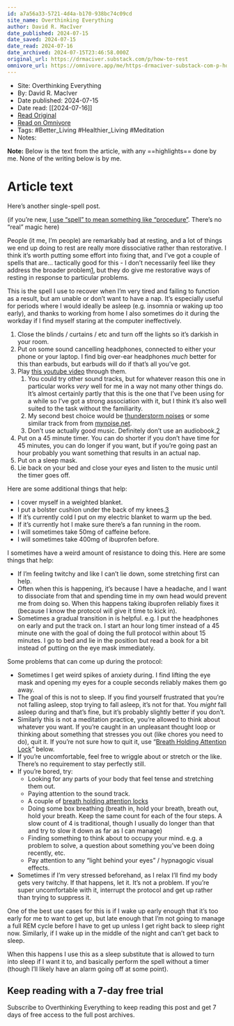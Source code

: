 ```yaml
---
id: a7a56a33-5721-4d4a-b170-938bc74c09cd
site_name: Overthinking Everything
author: David R. MacIver
date_published: 2024-07-15
date_saved: 2024-07-15
date_read: 2024-07-16
date_archived: 2024-07-15T23:46:58.000Z
original_url: https://drmaciver.substack.com/p/how-to-rest
omnivore_url: https://omnivore.app/me/https-drmaciver-substack-com-p-how-to-rest-190b80f518d
---
```


 - Site: Overthinking Everything
 - By: David R. MacIver
 - Date published: 2024-07-15
 - Date read: [[2024-07-16]]
 - [Read Original](https://drmaciver.substack.com/p/how-to-rest)
 - [Read on Omnivore](https://omnivore.app/me/https-drmaciver-substack-com-p-how-to-rest-190b80f518d)
 - Tags:  #Better_Living  #Healthier_Living  #Meditation 
 - Notes: 

**Note:** Below is the text from the article, with any ==highlights== done by me. None of the writing below is by me.

# Article text
Here’s another single-spell post. 

(if you’re new, [I use “spell” to mean something like “procedure”](https://drmaciver.substack.com/p/my-no-longer-secret-magical-practice). There’s no “real” magic here)

People (it me, I’m people) are remarkably bad at resting, and a lot of things we end up doing to rest are really more dissociative rather than restorative. I think it’s worth putting some effort into fixing that, and I’ve got a couple of spells that are… tactically good for this - I don’t necessarily feel like they address the broader problem[1](https://drmaciver.substack.com/p/how-to-rest#footnote-1-146628583), but they do give me restorative ways of resting in response to particular problems.

This is the spell I use to recover when I’m very tired and failing to function as a result, but am unable or don’t want to have a nap. It’s especially useful for periods where I would ideally be asleep (e.g. insomnia or waking up too early), and thanks to working from home I also sometimes do it during the workday if I find myself staring at the computer ineffectively.

1. Close the blinds / curtains / etc and turn off the lights so it’s darkish in your room.
2. Put on some sound cancelling headphones, connected to either your phone or your laptop. I find big over-ear headphones _much_ better for this than earbuds, but earbuds will do if that’s all you’ve got.
3. Play [this youtube video](https://www.youtube.com/watch?v=5jmrIggwCXc) through them.  
   1. You could try other sound tracks, but for whatever reason this one in particular works _very_ well for me in a way not many other things do. It’s almost certainly partly that this is the one that I’ve been using for a while so I’ve got a strong association with it, but I think it’s also well suited to the task without the familiarity.  
   2. My second best choice would be [thunderstorm noises](https://mynoise.net/NoiseMachines/stormSoundGenerator.php) or some similar track from from [mynoise.net](https://mynoise.net/).  
   3. Don’t use actually good music. Definitely don’t use an audiobook.[2](https://drmaciver.substack.com/p/how-to-rest#footnote-2-146628583)
4. Put on a 45 minute timer. You can do shorter if you don’t have time for 45 minutes, you can do longer if you want, but if you’re going past an hour probably you want something that results in an actual nap.
5. Put on a sleep mask.
6. Lie back on your bed and close your eyes and listen to the music until the timer goes off.

Here are some additional things that help:

* I cover myself in a weighted blanket.
* I put a bolster cushion under the back of my knees.[3](https://drmaciver.substack.com/p/how-to-rest#footnote-3-146628583)
* If it’s currently cold I put on my electric blanket to warm up the bed.
* If it’s currently hot I make sure there’s a fan running in the room.
* I will sometimes take 50mg of caffeine before.
* I will sometimes take 400mg of ibuprofen before.

I sometimes have a weird amount of resistance to doing this. Here are some things that help:

* If I’m feeling twitchy and like I can’t lie down, some stretching first can help.
* Often when this is happening, it’s because I have a headache, and I want to dissociate from that and spending time in my own head would prevent me from doing so. When this happens taking ibuprofen reliably fixes it (because I know the protocol will give it time to kick in).
* Sometimes a gradual transition in is helpful. e.g. I put the headphones on early and put the track on. I start an hour long timer instead of a 45 minute one with the goal of doing the full protocol within about 15 minutes. I go to bed and lie in the position but read a book for a bit instead of putting on the eye mask immediately.

Some problems that can come up during the protocol:

* Sometimes I get weird spikes of anxiety during. I find lifting the eye mask and opening my eyes for a couple seconds reliably makes them go away.
* The goal of this is not to sleep. If you find yourself frustrated that you’re not falling asleep, stop trying to fall asleep, it’s not for that. You _might_ fall asleep during and that’s fine, but it’s probably slightly better if you don’t.
* Similarly this is not a meditation practice, you’re allowed to think about whatever you want. If you’re caught in an unpleasant thought loop or thinking about something that stresses you out (like chores you need to do), quit it. If you’re not sure how to quit it, use “[Breath Holding Attention Lock](https://drmaciver.substack.com/i/145467600/breath-holding-attention-lock)” below.
* If you’re uncomfortable, feel free to wriggle about or stretch or the like. There’s no requirement to stay perfectly still.
* If you’re bored, try:  
   * Looking for any parts of your body that feel tense and stretching them out.  
   * Paying attention to the sound track.  
   * A couple of [breath holding attention locks](https://drmaciver.substack.com/i/145467600/breath-holding-attention-lock)  
   * Doing some box breathing (breath in, hold your breath, breath out, hold your breath. Keep the same count for each of the four steps. A slow count of 4 is traditional, though I usually do longer than that and try to slow it down as far as I can manage)  
   * Finding something to think about to occupy your mind. e.g. a problem to solve, a question about something you’ve been doing recently, etc.  
   * Pay attention to any “light behind your eyes” / hypnagogic visual effects.
* Sometimes if I’m very stressed beforehand, as I relax I’ll find my body gets very twitchy. If that happens, let it. It’s not a problem. If you’re super uncomfortable with it, interrupt the protocol and get up rather than trying to suppress it.

One of the best use cases for this is if I wake up early enough that it’s too early for me to want to get up, but late enough that I’m not going to manage a full REM cycle before I have to get up unless I get right back to sleep right now. Similarly, if I wake up in the middle of the night and can’t get back to sleep.

When this happens I use this as a sleep substitute that is allowed to turn into sleep if I want it to, and basically perform the spell without a timer (though I’ll likely have an alarm going off at some point).

## Keep reading with a 7-day free trial

Subscribe to Overthinking Everything to keep reading this post and get 7 days of free access to the full post archives.